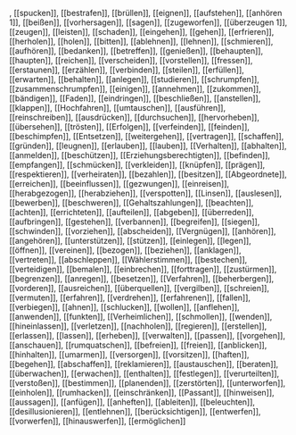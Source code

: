 , [[spucken]], [[bestrafen]], [[brüllen]], [[eignen]], [[aufstehen]], [[anhören 1]], [[beißen]], [[vorhersagen]], [[sagen]], [[zugeworfen]], [[überzeugen 1]], [[zeugen]], [[leisten]], [[schaden]], [[eingehen]], [[gehen]], [[erfrieren]], [[herholen]], [[holen]], [[bitten]], [[ablehnen]], [[lehnen]], [[schmieren]], [[aufhören]], [[bedanken]], [[betreffen]], [[genießen]], [[behaupten]], [[haupten]], [[reichen]], [[verscheiden]], [[vorstellen]], [[fressen]], [[erstaunen]], [[erzählen]], [[verbinden]], [[steilen]], [[erfüllen]], [[erwarten]], [[behalten]], [[anlegen]], [[studieren]], [[schrumpfen]], [[zusammenschrumpfen]], [[einigen]], [[annehmen]], [[zukommen]], [[bändigen]], [[Faden]], [[eindringen]], [[beschließen]], [[anstellen]], [[klappen]], [[Hochfahren]], [[umtauschen]], [[ausführen]], [[reinschreiben]], [[ausdrücken]], [[durchsuchen]], [[hervorheben]], [[übersehen]], [[trösten]], [[Erfolgen]], [[verfeinden]], [[feinden]], [[beschimpfen]], [[Entsetzen]], [[weitergehen]], [[vertragen]], [[schaffen]], [[gründen]], [[leugnen]], [[erlauben]], [[lauben]], [[Verhalten]], [[abhalten]], [[anmelden]], [[beschützen]], [[Erziehungsberechtigten]], [[befinden]], [[empfangen]], [[schmücken]], [[verkleiden]], [[knüpfen]], [[prägen]], [[respektieren]], [[verheiraten]], [[bezahlen]], [[besitzen]], [[Abgeordnete]], [[erreichen]], [[beeinflussen]], [[gezwungen]], [[einreisen]], [[herabgezogen]], [[herabziehen]], [[verspotten]], [[Linsen]], [[auslesen]], [[bewerben]], [[beschweren]], [[Gehaltszahlungen]], [[beachten]], [[achten]], [[errichteten]], [[aufteilen]], [[abgeben]], [[überreden]], [[aufbringen]], [[gestehen]], [[verbannen]], [[begreifen]], [[siegen]], [[schwinden]], [[vorziehen]], [[abscheiden]], [[Vergnügen]], [[anhören]], [[angehören]], [[unterstützen]], [[stützen]], [[einlegen]], [[legen]], [[öffnen]], [[vereinen]], [[bezogen]], [[beziehen]], [[anklagen]], [[vertreten]], [[abschleppen]], [[Wählerstimmen]], [[bestechen]], [[verteidigen]], [[bemalen]], [[einbrechen]], [[forttragen]], [[zustürmen]], [[begrenzen]], [[anregen]], [[besetzen]], [[Verfahren]], [[beherbergen]], [[vorderen]], [[ausreichen]], [[überquellen]], [[vergilben]], [[schreien]], [[vermuten]], [[erfahren]], [[verdrehen]], [[erfahrenen]], [[fallen]], [[verbiegen]], [[ahnen]], [[schlucken]], [[wollen]], [[anflehen]], [[anwenden]], [[funkten]], [[Verheimlichen]], [[schmollen]], [[wenden]], [[hineinlassen]], [[verletzen]], [[nachholen]], [[regieren]], [[erstellen]], [[erlassen]], [[lassen]], [[erheben]], [[verwalten]], [[passen]], [[vorgehen]], [[anschauen]], [[rumquatschen]], [[befreien]], [[freien]], [[anblicken]], [[hinhalten]], [[umarmen]], [[versorgen]], [[vorsitzen]], [[haften]], [[begehen]], [[abschaffen]], [[reklamieren]], [[austauschen]], [[beraten]], [[überwachen]], [[erwachen]], [[enthalten]], [[festlegen]], [[verurteilten]], [[verstoßen]], [[bestimmen]], [[planenden]], [[zerstörten]], [[unterworfen]], [[einholen]], [[rumhacken]], [[einschränken]], [[Passant]], [[hinweisen]], [[aussagen]], [[anfügen]], [[anheften]], [[ableiten]], [[beleuchten]], [[desillusionieren]], [[entlehnen]], [[berücksichtigen]], [[entwerfen]], [[vorwerfen]], [[hinauswerfen]], [[ermöglichen]]
